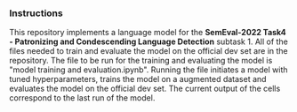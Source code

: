 ### Instructions

This repository implements a language model for the **SemEval-2022 Task4 - Patronizing and Condescending Language Detection** subtask 1. All of the files needed to train and evaluate the model on the official dev set are in the repository. The file to be run for the training and evaluating the model is "model training and evaluation.ipynb". Running the file initiates a model with tuned hyperparameters, trains the model on a augmented dataset and evaluates the model on the official dev set. The current output of the cells correspond to the last run of the model.